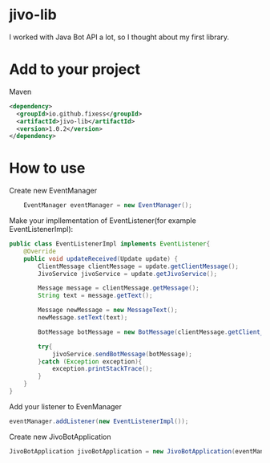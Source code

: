 # jivo-lib
I worked with Java Bot API a lot, so I thought about my first library.

# Add to your project
Maven
```xml
<dependency>
  <groupId>io.github.fixess</groupId>
  <artifactId>jivo-lib</artifactId>
  <version>1.0.2</version>
</dependency>
```

# How to use

Create new EventManager

```java
    EventManager eventManager = new EventManager();
```
Make your impllementation of EventListener(for example EventListenerImpl):
```java
public class EventListenerImpl implements EventListener{
    @Override
    public void updateReceived(Update update) {
        ClientMessage clientMessage = update.getClientMessage();
        JivoService jivoService = update.getJivoService();

        Message message = clientMessage.getMessage();
        String text = message.getText();

        Message newMessage = new MessageText();
        newMessage.setText(text);

        BotMessage botMessage = new BotMessage(clientMessage.getClient_id(), clientMessage.getChat_id(), newMessage);

        try{
            jivoService.sendBotMessage(botMessage);
        }catch (Exception exception){
            exception.printStackTrace();
        }
    }
}
```
Add your listener to EvenManager

```java
eventManager.addListener(new EventListenerImpl());
```
Create new JivoBotApplication

```java
JivoBotApplication jivoBotApplication = new JivoBotApplication(eventManager,8080,"token");
```